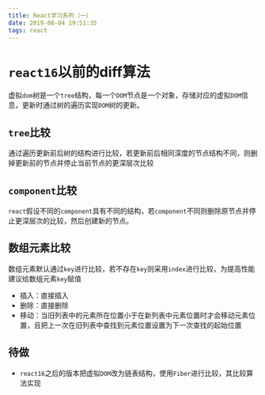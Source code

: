 ```yaml
---
title: React学习系列（一）
date: 2019-08-04 19:51:35
tags: react
---
```


# `react16`以前的diff算法

虚拟`dom`树是一个`tree`结构，每一个`DOM`节点是一个对象，存储对应的虚拟`DOM`信息，更新时通过树的遍历实现`DOM`树的更新。

##  `tree`比较

通过遍历更新前后树的结构进行比较，若更新前后相同深度的节点结构不同，则删掉更新前的节点并停止当前节点的更深层次比较

##  `component`比较

`react`假设不同的`component`具有不同的结构，若`component`不同则删除原节点并停止更深层次的比较，然后创建新的节点。

##  数组元素比较

数组元素默认通过`key`进行比较，若不存在`key`则采用`index`进行比较，为提高性能建议给数组元素`key`赋值

+ 插入：直接插入
+ 删除：直接删除
+ 移动：当旧列表中的元素所在位置小于在新列表中元素位置时才会移动元素位置，且把上一次在旧列表中查找到元素位置设置为下一次查找的起始位置


## 待做

+ `react16`之后的版本把虚拟`DOM`改为链表结构，使用`Fiber`进行比较，其比较算法实现